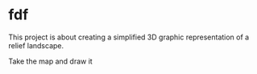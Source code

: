 # fdf
This project is about creating a simplified 3D graphic representation of a
relief landscape.

Take the map and draw it
